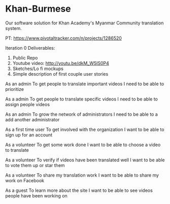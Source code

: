 # Khan-Burmese
Our software solution for Khan Academy's Myanmar Community translation system.

PT: https://www.pivotaltracker.com/n/projects/1286520

Iteration 0 Deliverables:
1) Public Repo
2) Youtube video: http://youtu.be/dkM_W5IS0P4
3) Sketches/Lo fi mockups
4) Simple description of first couple user stories

As an admin
To get people to translate important videos
I need to be able to prioritize 

As a admin
To get people to translate specific videos
I need to be able to assign people videos

As an admin
To grow the network of administrators
I need to be able to a add another administrator

As a first time user
To get involved with the organization
I want to be able to sign up for an account

As a volunteer
To get some work done
I want to be able to choose a video to translate

As a volunteer
To verify if videos have been translated well
I want to be able to vote them up or star them

As a volunteer
To share my translation work
I want to be able to share my work on Facebook

As a guest
To learn more about the site
I want to be able to see videos people have been working on




